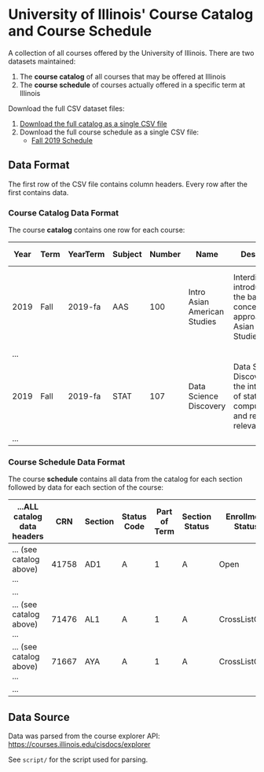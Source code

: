 
# University of Illinois' Course Catalog and Course Schedule

A collection of all courses offered by the University of Illinois.  There are two datasets maintained:

1. The **course catalog** of all courses that may be offered at Illinois
2. The **course schedule** of courses actually offered in a specific term at Illinois

Download the full CSV dataset files:

1. [Download the full catalog as a single CSV file](https://raw.githubusercontent.com/illinois/course-catalog-dataset/master/course-catalog/2019-fa.csv)
2. Download the full course schedule as a single CSV file:
    - [Fall 2019 Schedule](https://raw.githubusercontent.com/illinois/course-catalog-dataset/master/course-schedule/2019-fa.csv)


## Data Format

The first row of the CSV file contains column headers.  Every row after the first contains data. 

### Course Catalog Data Format

The course **catalog** contains one row for each course:

| Year | Term | YearTerm | Subject | Number | Name  | Description | Credit Hours | Section Info | Degree Attributes | Schedule Information | 
| ---- | ---- | -------- | ------- | ------ | ----- | ----------- | ------------ | ------------ | ----------------- | -------------------- |
| 2019 | Fall | 2019-fa  | AAS | 100 | Intro Asian American Studies | Interdisciplinary introduction to the basic concepts and approaches in Asian American Studies [...] | 3 hours. |  | Social & Beh Sci - Soc Sci, and Cultural Studies - US Minority course. |  |
| ... |
| 2019 | Fall | 2019-fa  | STAT | 107 | Data Science Discovery | Data Science Discovery is the intersection of statistics, computation, and real-world relevance [...] | 4 hours. | Same as CS 107 and IS 107. | Quantitative Reasoning I course. | |
| ... |

### Course Schedule Data Format

The course **schedule** contains all data from the catalog for each section followed by data for each section of the course:

| ...ALL catalog data headers | CRN | Section | Status Code | Part of Term | Section Status | Enrollment Status | Type | Start Time | End Time | Days of Week | Room | Building | Instructors |
| --------------------------- | --- | ------- | ----------- | ------------ | -------------- | ----------------- | ---- | ---------- | -------- | ------------ | ---- | -------- | ----------- |
| ... (see catalog above) ... | 41758 | AD1 | A | 1 | A | Open | DIS | 9:00 AM | 9:50 AM | F | 329 | Gregory Hall | Boonsripaisal, S;Sharif, L |
| ... |
| ... (see catalog above) ... | 71476 | AL1 | A | 1 | A | CrossListOpen | LEC | 12:00 PM | 12:50 PM | MWF | THEAT | Lincoln Hall | Fagen-Ulmschneider, W;Flanagan, K |
| ... (see catalog above) ... | 71667 | AYA | A | 1 | A | CrossListOpen | LBD | 2:00 PM | 3:50 PM | W | 1038 | Foreign Languages Building | Zhou, W |
| ... |
 

## Data Source

Data was parsed from the course explorer API: https://courses.illinois.edu/cisdocs/explorer

See `script/` for the script used for parsing.